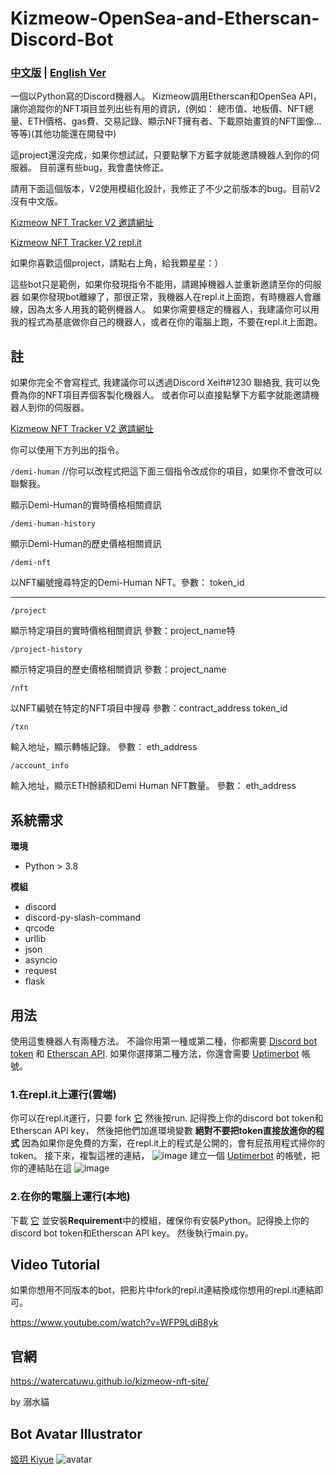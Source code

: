 # Kizmeow-OpenSea-and-Etherscan-Discord-Bot

### [中文版](https://github.com/Xeift/Kizmeow-OpenSea-and-Etherscan-Discord-Bot/blob/main/%E8%AE%80%E6%88%91.md) | [English Ver](https://github.com/Xeift/Kizmeow-OpenSea-and-Etherscan-Discord-Bot/blob/main/README.md)
一個以Python寫的Discord機器人。 Kizmeow調用Etherscan和OpenSea API，讓你追蹤你的NFT項目並列出些有用的資訊，(例如： 總市值、地板價、NFT總量、ETH價格、gas費、交易記錄、顯示NFT擁有者、下載原始畫質的NFT圖像...等等)(其他功能還在開發中)


這project還沒完成，如果你想試試，只要點擊下方藍字就能邀請機器人到你的伺服器。
目前還有些bug，我會盡快修正。

請用下面這個版本，V2使用模組化設計，我修正了不少之前版本的bug。目前V2沒有中文版。

[Kizmeow NFT Tracker V2 邀請網址](https://discord.com/api/oauth2/authorize?client_id=923512417907015693&permissions=534723951680&scope=applications.commands%20bot)

[Kizmeow NFT Tracker V2 repl.it](https://replit.com/@xeiftc/Kizmeow-NFT-Tracker-V2)

如果你喜歡這個project，請點右上角，給我顆星星：）


這些bot只是範例，如果你發現指令不能用，請踢掉機器人並重新邀請至你的伺服器
如果你發現bot離線了，那很正常，我機器人在repl.it上面跑，有時機器人會離線，因為太多人用我的範例機器人。
如果你需要穩定的機器人，我建議你可以用我的程式為基底做你自己的機器人，或者在你的電腦上跑，不要在repl.it上面跑。

註
-----------------
如果你完全不會寫程式, 我建議你可以透過Discord Xeift#1230 聯絡我, 我可以免費為你的NFT項目弄個客製化機器人。
或者你可以直接點擊下方藍字就能邀請機器人到你的伺服器。

[Kizmeow NFT Tracker V2 邀請網址](https://discord.com/api/oauth2/authorize?client_id=923512417907015693&permissions=534723951680&scope=applications.commands%20bot)

你可以使用下方列出的指令。

`/demi-human`   //你可以改程式把這下面三個指令改成你的項目，如果你不會改可以聯繫我。

顯示Demi-Human的實時價格相關資訊

`/demi-human-history`

顯示Demi-Human的歷史價格相關資訊

`/demi-nft`

以NFT編號搜尋特定的Demi-Human NFT。參數： token_id

-------------------------------------------------------------------------------------------------------------------------------------------------

`/project`

顯示特定項目的實時價格相關資訊 參數：project_name特

`/project-history`

顯示特定項目的歷史價格相關資訊 參數：project_name

`/nft`

以NFT編號在特定的NFT項目中搜尋 參數：contract_address token_id

`/txn`

輸入地址，顯示轉帳記錄。 參數： eth_address

`/account_info`

輸入地址，顯示ETH餘額和Demi Human NFT數量。 參數： eth_address

系統需求
-----------------
**環境**

+ Python > 3.8

**模組**

+ discord
+ discord-py-slash-command
+ qrcode
+ urllib
+ json
+ asyncio
+ request
+ flask

用法
-----------------
使用這隻機器人有兩種方法。
不論你用第一種或第二種，你都需要 [Discord bot token](https://discord.com/developers/applications) 和 [Etherscan API](https://etherscan.io/myapikey). 如果你選擇第二種方法，你還會需要 [Uptimerbot](https://uptimerobot.com/) 帳號。

### 1.在repl.it上運行(雲端)
你可以在repl.it運行，只要 fork [它](https://replit.com/@xeiftc/Kizmeow-NFT-Tracker-V2) 然後按run. 記得換上你的discord bot token和Etherscan API key， 然後把他們加進環境變數 **絕對不要把token直接放進你的程式** 因為如果你是免費的方案，在repl.it上的程式是公開的，會有屁孩用程式掃你的token。
接下來，複製這裡的連結， ![image](https://user-images.githubusercontent.com/80938768/146533872-021b05b3-f18c-44db-a943-527903dc6616.png) 建立一個 [Uptimerbot](https://uptimerobot.com/) 的帳號，把你的連結貼在這 ![image](https://user-images.githubusercontent.com/80938768/146534310-74201ab2-700e-4271-94a2-f2ecf8d12acb.png)

### 2.在你的電腦上運行(本地)
下載 [它](https://github.com/Xeift/Kizmeow-OpenSea-and-Etherscan-Discord-Bot/archive/refs/heads/main.zip) 並安裝**Requirement**中的模組，確保你有安裝Python。記得換上你的discord bot token和Etherscan API key。 然後執行main.py。

Video Tutorial
-----------------
如果你想用不同版本的bot，把影片中fork的repl.it連結換成你想用的repl.it連結即可。

https://www.youtube.com/watch?v=WFP9LdiB8yk

官網
-----------------
https://watercatuwu.github.io/kizmeow-nft-site/ 

by 溺水貓

Bot Avatar Illustrator
-----------------
[姬玥 Kiyue](https://www.facebook.com/profile.php?id=100026170072950)
![avatar](https://user-images.githubusercontent.com/80938768/146544100-315cdd44-7461-441b-a3dd-d3ee653b145a.png)
